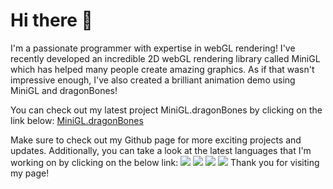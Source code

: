 # Hi there 👋

I'm a passionate programmer with expertise in webGL rendering! I've recently developed an incredible 2D webGL rendering library called MiniGL which has helped many people create amazing graphics. As if that wasn't impressive enough, I've also created a brilliant animation demo using MiniGL and dragonBones!

You can check out my latest project MiniGL.dragonBones by clicking on the link below:
[MiniGL.dragonBones](https://mizy.github.io/MiniGL/demo/dragonBones/eyetrack.html)

Make sure to check out my Github page for more exciting projects and updates. Additionally, you can take a look at the latest languages that I'm working on by clicking on the below link:
![](http://github-profile-summary-cards.vercel.app/api/cards/profile-details?username=mizy&theme=react)
![](http://github-profile-summary-cards.vercel.app/api/cards/repos-per-language?username=mizy&theme=react)
![](http://github-profile-summary-cards.vercel.app/api/cards/most-commit-language?username=mizy&theme=react)
![](http://github-profile-summary-cards.vercel.app/api/cards/stats?username=mizy&theme=react)
Thank you for visiting my page!
